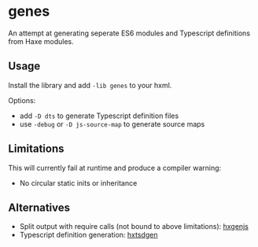 # genes

An attempt at generating seperate ES6 modules and Typescript definitions from Haxe modules.

## Usage

Install the library and add `-lib genes` to your hxml.

Options:

- add `-D dts` to generate Typescript definition files
- use `-debug` or `-D js-source-map` to generate source maps

## Limitations

This will currently fail at runtime and produce a compiler warning:

- No circular static inits or inheritance

## Alternatives

- Split output with require calls (not bound to above limitations): [hxgenjs](https://github.com/kevinresol/hxgenjs)
- Typescript definition generation: [hxtsdgen](https://github.com/nadako/hxtsdgen)